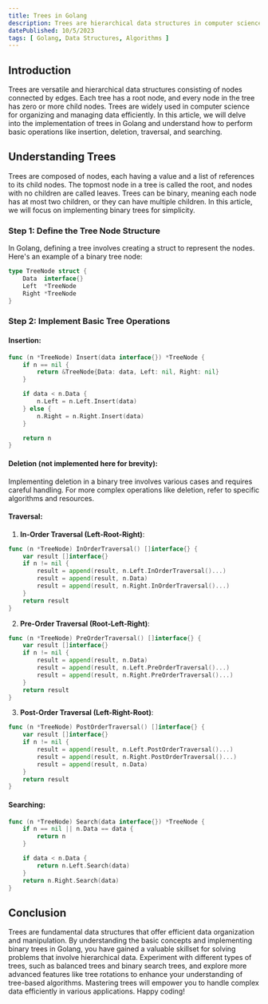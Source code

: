 ```yaml
---
title: Trees in Golang
description: Trees are hierarchical data structures in computer science that find applications in various fields, such as file systems, databases, and network routing algorithms. In this article, we will explore the implementation of trees in Golang.
datePublished: 10/5/2023
tags: [ Golang, Data Structures, Algorithms ]
---
```


## Introduction

Trees are versatile and hierarchical data structures consisting of nodes connected by edges. Each tree has a root node, and every node in the tree has zero or more child nodes. Trees are widely used in computer science for organizing and managing data efficiently. In this article, we will delve into the implementation of trees in Golang and understand how to perform basic operations like insertion, deletion, traversal, and searching.

## Understanding Trees

Trees are composed of nodes, each having a value and a list of references to its child nodes. The topmost node in a tree is called the root, and nodes with no children are called leaves. Trees can be binary, meaning each node has at most two children, or they can have multiple children. In this article, we will focus on implementing binary trees for simplicity.

### Step 1: Define the Tree Node Structure

In Golang, defining a tree involves creating a struct to represent the nodes. Here's an example of a binary tree node:

```go
type TreeNode struct {
    Data  interface{}
    Left  *TreeNode
    Right *TreeNode
}
```

### Step 2: Implement Basic Tree Operations

#### Insertion:

```go
func (n *TreeNode) Insert(data interface{}) *TreeNode {
    if n == nil {
        return &TreeNode{Data: data, Left: nil, Right: nil}
    }

    if data < n.Data {
        n.Left = n.Left.Insert(data)
    } else {
        n.Right = n.Right.Insert(data)
    }

    return n
}
```

#### Deletion (not implemented here for brevity):

Implementing deletion in a binary tree involves various cases and requires careful handling. For more complex operations like deletion, refer to specific algorithms and resources.

#### Traversal:

1. **In-Order Traversal (Left-Root-Right)**:

```go
func (n *TreeNode) InOrderTraversal() []interface{} {
    var result []interface{}
    if n != nil {
        result = append(result, n.Left.InOrderTraversal()...)
        result = append(result, n.Data)
        result = append(result, n.Right.InOrderTraversal()...)
    }
    return result
}
```

2. **Pre-Order Traversal (Root-Left-Right)**:

```go
func (n *TreeNode) PreOrderTraversal() []interface{} {
    var result []interface{}
    if n != nil {
        result = append(result, n.Data)
        result = append(result, n.Left.PreOrderTraversal()...)
        result = append(result, n.Right.PreOrderTraversal()...)
    }
    return result
}
```

3. **Post-Order Traversal (Left-Right-Root)**:

```go
func (n *TreeNode) PostOrderTraversal() []interface{} {
    var result []interface{}
    if n != nil {
        result = append(result, n.Left.PostOrderTraversal()...)
        result = append(result, n.Right.PostOrderTraversal()...)
        result = append(result, n.Data)
    }
    return result
}
```

#### Searching:

```go
func (n *TreeNode) Search(data interface{}) *TreeNode {
    if n == nil || n.Data == data {
        return n
    }

    if data < n.Data {
        return n.Left.Search(data)
    }
    return n.Right.Search(data)
}
```

## Conclusion

Trees are fundamental data structures that offer efficient data organization and manipulation. By understanding the basic concepts and implementing binary trees in Golang, you have gained a valuable skillset for solving problems that involve hierarchical data. Experiment with different types of trees, such as balanced trees and binary search trees, and explore more advanced features like tree rotations to enhance your understanding of tree-based algorithms. Mastering trees will empower you to handle complex data efficiently in various applications. Happy coding!